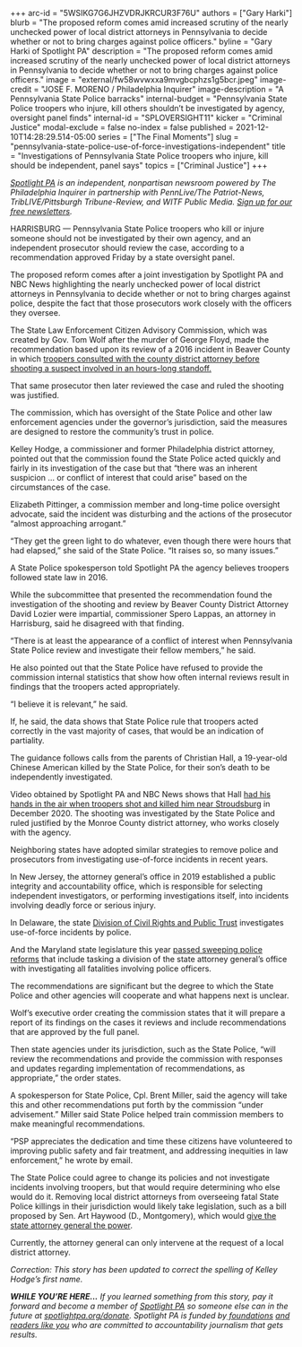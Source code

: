 +++
arc-id = "5WSIKG7G6JHZVDRJKRCUR3F76U"
authors = ["Gary Harki"]
blurb = "The proposed reform comes amid increased scrutiny of the nearly unchecked power of local district attorneys in Pennsylvania to decide whether or not to bring charges against police officers."
byline = "Gary Harki of Spotlight PA"
description = "The proposed reform comes amid increased scrutiny of the nearly unchecked power of local district attorneys in Pennsylvania to decide whether or not to bring charges against police officers."
image = "external/fw58wvwxxa9mvgbcphzs1g5bcr.jpeg"
image-credit = "JOSE F. MORENO / Philadelphia Inquirer"
image-description = "A Pennsylvania State Police barracks"
internal-budget = "Pennsylvania State Police troopers who injure, kill others shouldn’t be investigated by agency, oversight panel finds"
internal-id = "SPLOVERSIGHT11"
kicker = "Criminal Justice"
modal-exclude = false
no-index = false
published = 2021-12-10T14:28:29.514-05:00
series = ["The Final Moments"]
slug = "pennsylvania-state-police-use-of-force-investigations-independent"
title = "Investigations of Pennsylvania State Police troopers who injure, kill should be independent, panel says"
topics = ["Criminal Justice"]
+++

<a href="https://lesspage.com/"><i>Spotlight PA</i></a><i> is an independent, nonpartisan newsroom powered by The Philadelphia Inquirer in partnership with PennLive/The Patriot-News, TribLIVE/Pittsburgh Tribune-Review, and WITF Public Media. </i><a href="https://lesspage.com/newsletters"><i>Sign up for our free newsletters</i></a><i>.</i>

HARRISBURG — Pennsylvania State Police troopers who kill or injure someone should not be investigated by their own agency, and an independent prosecutor should review the case, according to a recommendation approved Friday by a state oversight panel.

The proposed reform comes after a joint investigation by Spotlight PA and NBC News highlighting the nearly unchecked power of local district attorneys in Pennsylvania to decide whether or not to bring charges against police, despite the fact that those prosecutors work closely with the officers they oversee.

The State Law Enforcement Citizen Advisory Commission, which was created by Gov. Tom Wolf after the murder of George Floyd, made the recommendation based upon its review of a 2016 incident in Beaver County in which <a href="https://lesspage.com/news/2021/12/pennsylvania-state-police-shootings-review-investigation/">troopers consulted with the county district attorney before shooting a suspect involved in an hours-long standoff.</a>

<script src="https://lesspage.com/embed.js" async></script><div data-spl-embed-version="1" data-spl-src="https://lesspage.com/embeds/newsletter/"></div>

That same prosecutor then later reviewed the case and ruled the shooting was justified.

The commission, which has oversight of the State Police and other law enforcement agencies under the governor’s jurisdiction, said the measures are designed to restore the community’s trust in police.

Kelley Hodge, a commissioner and former Philadelphia district attorney, pointed out that the commission found the State Police acted quickly and fairly in its investigation of the case but that “there was an inherent suspicion … or conflict of interest that could arise” based on the circumstances of the case.

Elizabeth Pittinger, a commission member and long-time police oversight advocate, said the incident was disturbing and the actions of the prosecutor “almost approaching arrogant.”

“They get the green light to do whatever, even though there were hours that had elapsed,” she said of the State Police. “It raises so, so many issues.”

A State Police spokesperson told Spotlight PA the agency believes troopers followed state law in 2016.

While the subcommittee that presented the recommendation found the investigation of the shooting and review by Beaver County District Attorney David Lozier were impartial, commissioner Spero Lappas, an attorney in Harrisburg, said he disagreed with that finding.

“There is at least the appearance of a conflict of interest when Pennsylvania State Police review and investigate their fellow members,” he said.

He also pointed out that the State Police have refused to provide the commission internal statistics that show how often internal reviews result in findings that the troopers acted appropriately.

“I believe it is relevant,” he said.

If, he said, the data shows that State Police rule that troopers acted correctly in the vast majority of cases, that would be an indication of partiality.

The guidance follows calls from the parents of Christian Hall, a 19-year-old Chinese American killed by the State Police, for their son’s death to be independently investigated.

Video obtained by Spotlight PA and NBC News shows that Hall <a href="https://lesspage.com/news/2021/11/christian-hall-state-police-shooting-stroudsburg/">had his hands in the air when troopers shot and killed him near Stroudsburg</a> in December 2020. The shooting was investigated by the State Police and ruled justified by the Monroe County district attorney, who works closely with the agency.

Neighboring states have adopted similar strategies to remove police and prosecutors from investigating use-of-force incidents in recent years.

In New Jersey, the attorney general’s office in 2019 established a public integrity and accountability office, which is responsible for selecting independent investigators, or performing investigations itself, into incidents involving deadly force or serious injury.

In Delaware, the state <a href="https://attorneygeneral.delaware.gov/publictrust/">Division of Civil Rights and Public Trust</a> investigates use-of-force incidents by police.

And the Maryland state legislature this year <a href="https://www.baltimoresun.com/politics/bs-prem-md-pol-new-policing-laws-20210927-3gfgxobypneo5kjdlo5to6hsv4-story.html">passed sweeping police reforms</a> that include tasking a division of the state attorney general’s office with investigating all fatalities involving police officers.

The recommendations are significant but the degree to which the State Police and other agencies will cooperate and what happens next is unclear.

Wolf’s executive order creating the commission states that it will prepare a report of its findings on the cases it reviews and include recommendations that are approved by the full panel.

Then state agencies under its jurisdiction, such as the State Police, “will review the recommendations and provide the commission with responses and updates regarding implementation of recommendations, as appropriate,” the order states.

<script src="https://lesspage.com/embed.js" async></script><div data-spl-embed-version="1" data-spl-src="https://lesspage.com/embeds/donate/?eyebrow_text=SUPPORT%20SPOTLIGHT%20PA&cta_text=YES%2C%20TRIPLE%20MY%20GIFT&teaser_text=Support%20Spotlight%20PA's%20vital%20investigative%20journalism%20for%20Pennsylvania%20and%20for%20a%20limited%20time%2C%20all%20gifts%20will%20be%20TRIPLED."></div>

A spokesperson for State Police, Cpl. Brent Miller, said the agency will take this and other recommendations put forth by the commission “under advisement.” Miller said State Police helped train commission members to make meaningful recommendations.

“PSP appreciates the dedication and time these citizens have volunteered to improving public safety and fair treatment, and addressing inequities in law enforcement,” he wrote by email.

The State Police could agree to change its policies and not investigate incidents involving troopers, but that would require determining who else would do it. Removing local district attorneys from overseeing fatal State Police killings in their jurisdiction would likely take legislation, such as a bill proposed by Sen. Art Haywood (D., Montgomery), which would <a href="https://lesspage.com/news/2021/11/pa-police-killings-investigation-district-attorney-general/">give the state attorney general the power</a>.

Currently, the attorney general can only intervene at the request of a local district attorney.

<i>Correction: This story has been updated to correct the spelling of Kelley Hodge’s first name.</i>

<i><b>WHILE YOU’RE HERE...</b></i><i> If you learned something from this story, pay it forward and become a member of </i><a href="https://lesspage.com/"><i>Spotlight PA</i></a><i> so someone else can in the future at </i><a href="http://spotlightpa.org/donate"><i>spotlightpa.org/donate</i></a><i>. Spotlight PA is funded by</i><a href="https://lesspage.com/support"><i> foundations</i></a><i> </i><a href="https://lesspage.com/support"><i>and readers like you</i></a><i> who are committed to accountability journalism that gets results.</i>
